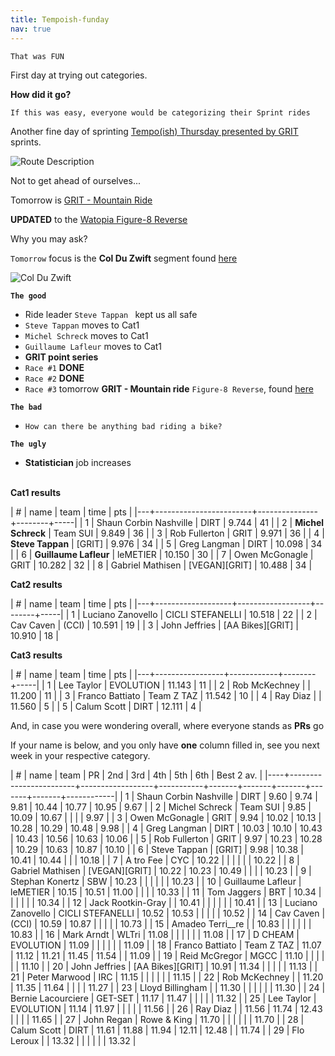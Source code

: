 ```yaml
---
title: Tempoish-funday
nav: true
---
```


`That was FUN`

First day at trying out categories.

**How did it go?**

`If this was easy, everyone would be categorizing their Sprint rides`

Another fine day of sprinting [Tempo(ish) Thursday presented by GRIT](https://zwiftpower.com/events.php?zid=1500754) sprints.

![Route Description](../../../2020/12/03/images/The_Mall_Sprint_Forward.png)

Not to get ahead of ourselves...

Tomorrow is [GRIT - Mountain Ride](https://zwiftpower.com/events.php?zid=1507135)

**UPDATED** to the [Watopia Figure-8 Reverse](https://zwiftinsider.com/route/figure-8-reverse)

Why you may ask?

`Tomorrow` focus is the **Col Du Zwift** segment found [here](https://www.strava.com/segments/11594001?filter=overall)

![Col Du Zwift](images/col_du_zwift.png)


**`The good`**                    

- Ride leader `Steve Tappan ` kept us all safe
- `Steve Tappan` moves to Cat1
- `Michel Schreck` moves to Cat1
- `Guillaume Lafleur` moves to Cat1
- **GRIT point series**           
- `Race #1` **DONE**              
- `Race #2` **DONE**  
- `Race #3` tomorrow **GRIT - Mountain ride** `Figure-8 Reverse`, found [here](https://zwiftpower.com/events.php?zid=1464931)
                      
**`The bad`**         
- `How can there be anything bad riding a bike?`
                      
**`The ugly`**        
- **Statistician** job increases <br> <br>
                      
**Cat1 results**      
                      
| # | name                   | team          |   time | pts |
|---+------------------------+---------------+--------+-----|
| 1 | Shaun Corbin Nashville | DIRT          |  9.744 |  41 |
| 2 | **Michel Schreck**     | Team SUI      |  9.849 |  36 |
| 3 | Rob Fullerton          | GRIT          |  9.971 |  36 |
| 4 | **Steve Tappan**       | [GRIT]        |  9.976 |  34 |
| 5 | Greg Langman           | DIRT          | 10.098 |  34 |
| 6 | **Guillaume Lafleur**  | leMETIER      | 10.150 |  30 |
| 7 | Owen McGonagle         | GRIT          | 10.282 |  32 |
| 8 | Gabriel Mathisen       | [VEGAN][GRIT] | 10.488 |  34 |
                      
**Cat2 results**

| # | name              | team             |   time | pts |
|---+-------------------+------------------+--------+-----|
| 1 | Luciano Zanovello | CICLI STEFANELLI | 10.518 |  22 |
| 2 | Cav Caven         | (CCI)            | 10.591 |  19 |
| 3 | John Jeffries     | [AA Bikes][GRIT] | 10.910 |  18 |

**Cat3 results**

| # | name            | team       |   time | pts |
|---+-----------------+------------+--------+-----|
| 1 | Lee Taylor      | EVOLUTION  | 11.143 |  11 |
| 2 | Rob McKechney   |            | 11.200 |  11 |
| 3 | Franco Battiato | Team Z TAZ | 11.542 |  10 |
| 4 | Ray Diaz        |            | 11.560 |   5 |
| 5 | Calum Scott     | DIRT       | 12.111 |   4 |


And, in case you were wondering overall, where everyone stands as **PRs** go

If your name is below, and you only have **one** column filled in, see you next week in your
respective category.

|  # | name                   | team             |        PR |   2nd |   3rd |   4th |   5th |   6th | Best 2 av. |
|----+------------------------+------------------+-----------+-------+-------+-------+-------+-------+------------|
|  1 | Shaun Corbin Nashville | DIRT             |      9.60 |  9.74 |  9.81 | 10.44 | 10.77 | 10.95 |       9.67 |
|  2 | Michel Schreck         | Team SUI         |      9.85 | 10.09 | 10.67 |       |       |       |       9.97 |
|  3 | Owen McGonagle         | GRIT             |      9.94 | 10.02 | 10.13 | 10.28 | 10.29 | 10.48 |       9.98 |
|  4 | Greg Langman           | DIRT             |     10.03 | 10.10 | 10.43 | 10.43 | 10.56 | 10.63 |      10.06 |
|  5 | Rob Fullerton          | GRIT             |      9.97 | 10.23 | 10.28 | 10.29 | 10.63 | 10.87 |      10.10 |
|  6 | Steve Tappan           | [GRIT]           |      9.98 | 10.38 | 10.41 | 10.44 |       |       |      10.18 |
|  7 | A tro Fee              | CYC              |     10.22 |       |       |       |       |       |      10.22 |
|  8 | Gabriel Mathisen       | [VEGAN][GRIT]    |     10.22 | 10.23 | 10.49 |       |       |       |      10.23 |
|  9 | Stephan Konertz        | SBW              |     10.23 |       |       |       |       |       |      10.23 |
| 10 | Guillaume Lafleur      | leMETIER         |     10.15 | 10.51 | 11.00 |       |       |       |      10.33 |
| 11 | Tom Jaggers            | BRT              |     10.34 |       |       |       |       |       |      10.34 |
| 12 | Jack Rootkin-Gray      |                  |     10.41 |       |       |       |       |       |      10.41 |
| 13 | Luciano Zanovello      | CICLI STEFANELLI |     10.52 | 10.53 |       |       |       |       |      10.52 |
| 14 | Cav Caven              | (CCI)            |     10.59 | 10.87 |       |       |       |       |      10.73 |
| 15 | Amadeo Terri__re       |                  |     10.83 |       |       |       |       |       |      10.83 |
| 16 | Mark Arndt             | WLTri            |     11.08 |       |       |       |       |       |      11.08 |
| 17 | D CHEAM                | EVOLUTION        |     11.09 |       |       |       |       |       |      11.09 |
| 18 | Franco Battiato        | Team Z TAZ       |     11.07 | 11.12 | 11.21 | 11.45 | 11.54 |       |      11.09 |
| 19 | Reid McGregor          | MGCC             |     11.10 |       |       |       |       |       |      11.10 |
| 20 | John Jeffries          | [AA Bikes][GRIT] |     10.91 | 11.34 |       |       |       |       |      11.13 |
| 21 | Peter Marwood          | IRC              |     11.15 |       |       |       |       |       |      11.15 |
| 22 | Rob McKechney          |                  |     11.20 | 11.35 | 11.64 |       |       |       |      11.27 |
| 23 | Lloyd Billingham       |                  |     11.30 |       |       |       |       |       |      11.30 |
| 24 | Bernie Lacourciere     | GET-SET          |     11.17 | 11.47 |       |       |       |       |      11.32 |
| 25 | Lee Taylor             | EVOLUTION        |     11.14 | 11.97 |       |       |       |       |      11.56 |
| 26 | Ray Diaz               |                  |     11.56 | 11.74 | 12.43 |       |       |       |      11.65 |
| 27 | John Regan             | Rowe & King      |     11.70 |       |       |       |       |       |      11.70 |
| 28 | Calum Scott            | DIRT             |     11.61 | 11.88 | 11.94 | 12.11 | 12.48 |       |      11.74 |
| 29 | Flo Leroux             |                  |     13.32 |       |       |       |       |       |      13.32 |
